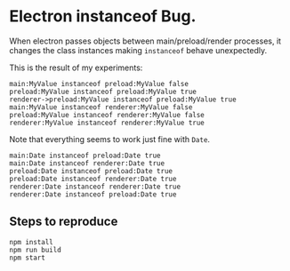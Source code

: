 # Electron instanceof Bug.

When electron passes objects between main/preload/render processes, it changes the class instances making `instanceof` behave unexpectedly.


This is the result of my experiments:
```
main:MyValue instanceof preload:MyValue false
preload:MyValue instanceof preload:MyValue true
renderer->preload:MyValue instanceof preload:MyValue true
main:MyValue instanceof renderer:MyValue false
preload:MyValue instanceof renderer:MyValue false
renderer:MyValue instanceof renderer:MyValue true
```

Note that everything seems to work just fine with `Date`.
```
main:Date instanceof preload:Date true
main:Date instanceof renderer:Date true
preload:Date instanceof preload:Date true
preload:Date instanceof renderer:Date true
renderer:Date instanceof renderer:Date true
renderer:Date instanceof preload:Date true
```

## Steps to reproduce

```
npm install
npm run build
npm start
```